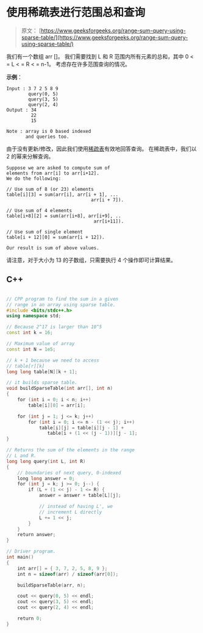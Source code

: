 # 使用稀疏表进行范围总和查询

> 原文： [https://www.geeksforgeeks.org/range-sum-query-using-sparse-table/](https://www.geeksforgeeks.org/range-sum-query-using-sparse-table/)

我们有一个数组 arr []。 我们需要找到 L 和 R 范围内所有元素的总和，其中 0 < = L < = R < = n-1。 考虑存在许多范围查询的情况。

**示例**：

```
Input : 3 7 2 5 8 9
        query(0, 5)
        query(3, 5)
        query(2, 4)
Output : 34
         22
         15

Note : array is 0 based indexed
       and queries too.

```



由于没有更新/修改，因此我们使用[稀疏表](http://www.geeksforgeeks.org/sparse-table/)有效地回答查询。 在稀疏表中，我们以 2 的幂来分解查询。

```
Suppose we are asked to compute sum of 
elements from arr[i] to arr[i+12]. 
We do the following:

// Use sum of 8 (or 23) elements 
table[i][3] = sum(arr[i], arr[i + 1], ...
                               arr[i + 7]).

// Use sum of 4 elements
table[i+8][2] = sum(arr[i+8], arr[i+9], ..
                                arr[i+11]).

// Use sum of single element
table[i + 12][0] = sum(arr[i + 12]).

Our result is sum of above values.
```

请注意，对于大小为 13 的子数组，只需要执行 4 个操作即可计算结果。

## C++ 

```cpp

// CPP program to find the sum in a given 
// range in an array using sparse table. 
#include <bits/stdc++.h> 
using namespace std; 

// Because 2^17 is larger than 10^5 
const int k = 16; 

// Maximum value of array 
const int N = 1e5; 

// k + 1 because we need to access 
// table[r][k] 
long long table[N][k + 1]; 

// it builds sparse table. 
void buildSparseTable(int arr[], int n) 
{ 
    for (int i = 0; i < n; i++) 
        table[i][0] = arr[i]; 

    for (int j = 1; j <= k; j++) 
        for (int i = 0; i <= n - (1 << j); i++) 
            table[i][j] = table[i][j - 1] + 
               table[i + (1 << (j - 1))][j - 1]; 
} 

// Returns the sum of the elements in the range 
// L and R. 
long long query(int L, int R) 
{ 
    // boundaries of next query, 0-indexed 
    long long answer = 0; 
    for (int j = k; j >= 0; j--) { 
        if (L + (1 << j) - 1 <= R) { 
            answer = answer + table[L][j]; 

            // instead of having L', we 
            // increment L directly 
            L += 1 << j; 
        } 
    } 
    return answer; 
} 

// Driver program. 
int main() 
{ 
    int arr[] = { 3, 7, 2, 5, 8, 9 }; 
    int n = sizeof(arr) / sizeof(arr[0]); 

    buildSparseTable(arr, n); 

    cout << query(0, 5) << endl; 
    cout << query(3, 5) << endl; 
    cout << query(2, 4) << endl; 

    return 0; 
} 

```